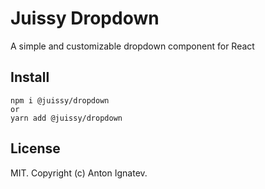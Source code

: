 # Juissy Dropdown

A simple and customizable dropdown component for React

## Install

```
npm i @juissy/dropdown
or
yarn add @juissy/dropdown
```

## License

MIT. Copyright (c) Anton Ignatev.
